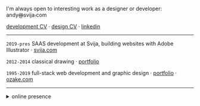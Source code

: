 <!-- [CV en français](CV%C2%A0(fran%C3%A7ais).md) · [biography](bio.md) -->
<!-- https://stackoverflow.blog/2020/11/25/how-to-write-an-effective-developer-resume-advice-from-a-hiring-manager/ -->

I'm always open to interesting work as a designer or developer: andy<s>@</s>svija<s>.</s>com

[development CV](cv-dev.md) · [design CV](cv-design.md) · [linkedin](https://www.linkedin.com/in/andrew-swift-89415014b/)

---
`2019-pres` SAAS development at Svija, building websites with Adobe Illustrator · [svija.com](https://svija.com "Company Website")

`2012-2014` classical drawing · [portfolio](https://www.flickr.com/photos/andrewcarrollswift/albums "Flickr Portfolio")

`1995-2019` full-stack web development and graphic design · [portfolio](https://www.behance.net/andrewswift "Bēhance Portfolio") · [ozake.com](https://ozake.com "Design Agency Website")

---
<details><summary>online presence</summary>

---
<!-- networking:
[freelancermap](https://www.freelancermap.com/profile/andrew-swift) ·
[upwork](https://www.upwork.com/freelancers/~01be05117193e5a372) -->

websites:
[svija.com](https://svija.com "building websites with Adobe Illustrator") ·
[blog.svija.love](https://blog.svija.love "company blog") ·
[ozake.com](https://ozake.com "design & web development") ·
[posnitubek.com](http://posnitubek.com "personal blog") ·
[dessin.acswift.com](http://dessin.acswift.com/ "drawing classes (in French)")

social:
[stack overflow](https://stackoverflow.com/users/72958/andy-swift "Stack Overflow profile page") ·
[reddit](https://www.reddit.com/user/AndrewCSwift "Reddit profile page") ·
[hacker news](https://news.ycombinator.com/user?id=AndrewSwift "Hacker News profile page") ·
[x](https://x.com/andysvija "X feed") ·
[discord](https://discord.com/users/798242260365738064 "Discord profile") · 
[flickr](https://www.flickr.com/photos/andrewcarrollswift/albums "classical drawings") ·
[instagram](https://instagram.com/acswift "photography") ·
[quora](https://www.quora.com/profile/Andrew-Swift-35 "questions and answers") ·
[mastodon](https://mastodon.social/@acswift "networking") ·
[threads](https://www.threads.net/@acswift "networking") ·
[bluesky](https://bsky.app/profile/acswift.bsky.social "networking")

inactive:
[youtube](https://www.youtube.com/@andysvija "unused") ·
[facebook](https://www.facebook.com/andrewcswift "unused") ·
[tiktok](https://www.tiktok.com/@andysvija "unused")

</details>
